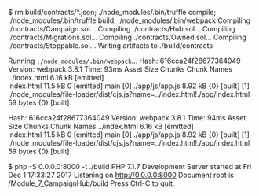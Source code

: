$ rm build/contracts/*.json; ./node_modules/.bin/truffle compile; ./node_modules/.bin/truffle build; ./node_modules/.bin/webpack
Compiling ./contracts/Campaign.sol...
Compiling ./contracts/Hub.sol...
Compiling ./contracts/Migrations.sol...
Compiling ./contracts/Owned.sol...
Compiling ./contracts/Stoppable.sol...
Writing artifacts to ./build/contracts

Running `./node_modules/.bin/webpack`...
Hash: 616cca24f28677364049
Version: webpack 3.8.1
Time: 93ms
        Asset     Size  Chunks             Chunk Names
../index.html  6.16 kB          [emitted]  
   index.html  11.5 kB       0  [emitted]  main
   [0] ./app/js/app.js 8.92 kB {0} [built]
   [1] ./node_modules/file-loader/dist/cjs.js?name=../index.html!./app/index.html 59 bytes {0} [built]

Hash: 616cca24f28677364049
Version: webpack 3.8.1
Time: 94ms
        Asset     Size  Chunks             Chunk Names
../index.html  6.16 kB          [emitted]  
   index.html  11.5 kB       0  [emitted]  main
   [0] ./app/js/app.js 8.92 kB {0} [built]
   [1] ./node_modules/file-loader/dist/cjs.js?name=../index.html!./app/index.html 59 bytes {0} [built]


$ php -S 0.0.0.0:8000 -t ./build
PHP 7.1.7 Development Server started at Fri Dec  1 17:33:27 2017
Listening on http://0.0.0.0:8000
Document root is /Module_7_CampaignHub/build
Press Ctrl-C to quit.
